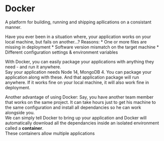 # Docker 

A platform for building, running and shipping apllications on a consistant manner.

Have you ever been in a situation where, your application works on your local machine, but fails on another...?
Reasons:
	* One or more files are missing in deployment
	* Software version mismatch on the target machine
	* Different configuration settings & environment variables 

With Docker, you can easily package your applications with anything they need - and run it anywhere.  
Say your application needs Node 14, MongoDB 4. You can package your application along with these. And that application package will run anywhere. If it works fine on your local machine, it will also work fine in deployment. 

Another advantage of using Docker:
Say, you have another team member that works on the same project. It can take hours just to get his machine to the same configuration and install all dependancies so he can work alongside you.   
We can simply tell Docker to bring up your application and Docker will automatically download all the dependancies inside an isolated environment called a **container**.  
These containers allow multiple applications 
